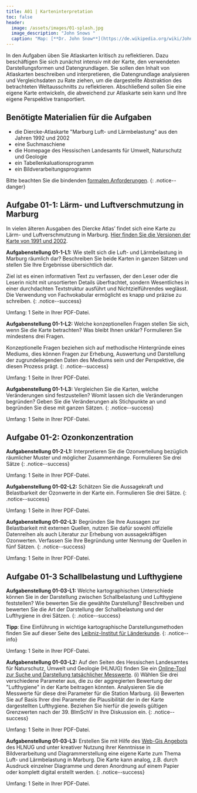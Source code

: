 ```yaml
---
title: A01 | Karteninterpretation
toc: false
header:
  image: /assets/images/01-splash.jpg
  image_description: "John Snows "
  caption: "Map: [**Dr. John Snow**](https://de.wikipedia.org/wiki/John_Snow_(Mediziner)) [Wellcome Library via wikimedia](https://w.wiki/QtV)"
---
```



In den Aufgaben üben Sie Atlaskarten kritisch zu reflektieren. Dazu beschäftigen Sie sich zunächst intensiv mit der Karte, den verwendeten Darstellungsformen und Datengrundlagen. Sie sollen den Inhalt von Atlaskarten beschreiben und interpretieren, die Datengrundlage analysieren und Vergleichsdaten zu Rate ziehen, um die dargestellte Abstraktion des betrachteten Weltausschnitts zu reflektieren. Abschließend sollen Sie eine eigene Karte entwickeln, die abweichend zur Atlaskarte sein kann und Ihre eigene Perspektive transportiert.


## Benötigte Materialien für die Aufgaben
* die Diercke-Atlaskarte "Marburg Luft- und Lärmbelastung" aus den Jahren 1992 und 2002
* eine Suchmaschiene
* die Homepage des Hessischen Landesamts für Umwelt, Naturschutz und Geologie
* ein Tabellenkaluationsprogramm
* ein Bildverarbeitungsprogramm


Bitte beachten Sie die bindenden [formalen Anforderungen](https://geomoer.github.io/moer-meko//unit00/unit00-03_assignments.html#formale-anforderungen).
{: .notice--danger}

## Aufgabe 01-1: Lärm- und Luftverschmutzung in Marburg

In vielen älteren Ausgaben des Diercke Atlas’ findet sich eine Karte zu Lärm- und Luftverschmutzung in Marburg. [Hier finden Sie die Versionen der Karte von 1991 und 2002](https://ilias.uni-marburg.de/goto.php?target=fold_1924576&client_id=UNIMR).



**Aufgabenstellung 01-1-L1:** Wie stellt sich die Luft- und Lärmbelastung in Marburg räumlich dar? Beschreiben Sie beide Karten in ganzen Sätzen und stellen Sie Ihre Ergebnisse übersichtlich dar. 

Ziel ist es einen informativen Text zu verfassen, der den Leser oder die Leserin nicht mit unsortierten Details überfrachtet, sondern Wesentliches in einer durchdachten Textstruktur ausführt und Nichtzielführendes weglässt. Die Verwendung von Fachvokabular ermöglicht es knapp und präzise zu schreiben.
{: .notice--success}

Umfang: 1 Seite in Ihrer PDF-Datei.



**Aufgabenstellung 01-1-L2:** Welche konzeptionellen Fragen stellen Sie sich, wenn Sie die Karte betrachten? Was bleibt Ihnen unklar? Formulieren Sie mindestens drei Fragen.

Konzeptionelle Fragen beziehen sich auf methodische Hintergründe eines Mediums, dies können Fragen zur Erhebung, Auswertung und Darstellung der zugrundeliegenden Daten des Mediums sein und der Perspektive, die diesen Prozess prägt.
{: .notice--success}

Umfang: 1 Seite in Ihrer PDF-Datei.

**Aufgabenstellung 01-1-L3:** Vergleichen Sie die Karten, welche Veränderungen sind festzustellen? Womit lassen sich die Veränderungen begründen? Geben Sie die Veränderungen als Stichpunkte an und begründen Sie diese mit ganzen Sätzen.
{: .notice--success}

Umfang: 1 Seite in Ihrer PDF-Datei.

## Aufgabe 01-2: Ozonkonzentration



**Aufgabenstellung 01-2-L1:** Interpretieren Sie die Ozonverteilung bezüglich räumlicher Muster und möglicher Zusammenhänge. Formulieren Sie drei Sätze
{: .notice--success}

Umfang: 1 Seite in Ihrer PDF-Datei.


**Aufgabenstellung 01-02-L2:** Schätzen Sie die Aussagekraft und Belastbarkeit der Ozonwerte in der Karte ein. Formulieren Sie drei Sätze.
{: .notice--success}

Umfang: 1 Seite in Ihrer PDF-Datei.

**Aufgabenstellung 01-02-L3:** Begründen Sie Ihre Aussagen zur Belastbarkeit mit externen Quellen, nutzen Sie dafür sowohl offizielle Datenreihen als auch Literatur zur Erhebung von aussagekräftigen Ozonwerten. Verfassen Sie Ihre Begründung unter Nennung der Quellen in fünf Sätzen.
{: .notice--success}

Umfang: 1 Seite in Ihrer PDF-Datei.


## Aufgabe 01-3 Schallbelastung und Lufthygiene


**Aufgabenstellung 01-03-L1:** Welche kartographischen Unterschiede können Sie in der Darstellung zwischen Schallbelastung und Lufthygiene feststellen? Wie bewerten Sie die gewählte Darstellung? Beschreiben und bewerten Sie die Art der Darstellung der Schallbelastung und der Lufthygiene in drei Sätzen.
{: .notice--success}

**Tipp**: Eine Einführung in wichtige kartographische Darstellungsmethoden finden Sie auf dieser Seite des [Leibniz-Institut für Länderkunde](https://www.nationalatlas.de/?page_id=179).
{: .notice--info}

Umfang: 1 Seite in Ihrer PDF-Datei.

**Aufgabenstellung 01-03-L2:** Auf den Seiten des Hessischen Landesamtes für Naturschutz, Umwelt und Geologie (HLNUG) finden Sie ein [Online-Tool zur Suche und Darstellung tatsächlicher Messwerte](https://www.hlnug.de/messwerte/luft/recherche-1). (i) Wählen Sie drei verschiedene Parameter aus, die zu der aggregierten Bewertung der "Lufthygiene" in der Karte beitragen könnten. Analysieren Sie die Messwerte für diese drei Parameter für die Station Marburg. (ii) Bewerten Sie auf Basis Ihrer drei Parameter die Plausibilität der in der Karte dargestellten Lufthygiene. Beziehen Sie hierfür die jeweils gültigen Grenzwerten nach der 39. BImSchV in Ihre Diskussion ein.
{: .notice--success}

Umfang: 1 Seite in Ihrer PDF-Datei.

**Aufgabenstellung 01-03-L3:** Erstellen Sie mit Hilfe des [Web-Gis Angebots](https://www.hlnug.de/themen/geografische-informationssysteme/gis-anwendungen/gis-auskunftssysteme) des HLNUG und unter kreativer Nutzung ihrer Kenntnisse in Bildverarbeitung und Diagrammerstellung eine eigene Karte zum Thema Luft- und Lärmbelastung in Marburg. Die Karte kann analog, z.B. durch Ausdruck einzelner Diagramme und deren Anordnung auf einem Papier oder komplett digital erstellt werden.
{: .notice--success}

Umfang: 1 Seite in Ihrer PDF-Datei.
